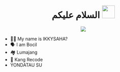 <h1 align="center">السلام عليكم <img src="https://user-images.githubusercontent.com/1303154/88677602-1635ba80-d120-11ea-84d8-d263ba5fc3c0.gif" width="40px" alt=""><br></h1>
<p align="center">

<img src="https://telegra.ph/file/7b7ced30dbd95391afe20.jpg" />
</p>

<p align="center">

- 👩‍🦰 My name is IKKYSAHA?
- 🗣️ I am Bocil
- 🏘️ Lumajang 
- 📌 Kang Recode
- YONDATAU SU
